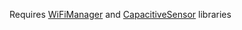 Requires [WiFiManager](https://github.com/tzapu/WiFiManager) and [CapacitiveSensor](https://github.com/PaulStoffregen/CapacitiveSensor) libraries
